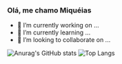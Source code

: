 ### Olá, me chamo Miquéias

- 🔭 I’m currently working on ...
- 🌱 I’m currently learning ...
- 👯 I’m looking to collaborate on ...

![Anurag's GitHub stats](https://github-readme-stats.vercel.app/api?username=miqueiasmartinsf&show_icons=true&theme=merko)
![Top Langs](https://github-readme-stats.vercel.app/api/top-langs/?username=miqueiasmartinsf&layout=compact&theme=synthwave)

